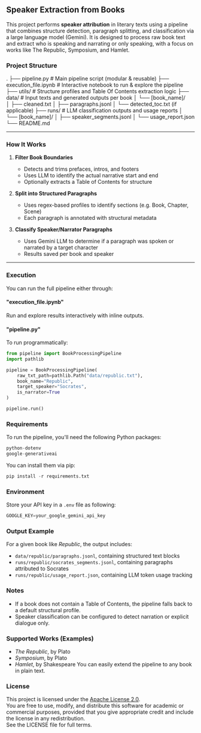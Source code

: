 ## Speaker Extraction from Books

This project performs **speaker attribution** in literary texts using a pipeline that combines structure detection, paragraph splitting, and classification via a large language model (Gemini). It is designed to process raw book text and extract who is speaking and narrating or only speaking, with a focus on works like The Republic, Symposium, and Hamlet.

### Project Structure
.
├── pipeline.py                 # Main pipeline script (modular & reusable)
├── execution_file.ipynb        # Interactive notebook to run & explore the pipeline
├── utils/                      # Structure profiles and Table Of Contents extraction logic
├── data/                       # Input texts and generated outputs per book
│   └── [book_name]/           
│       ├── cleaned.txt
│       ├── paragraphs.jsonl
│       └── detected_toc.txt (if applicable)
├── runs/                      # LLM classification outputs and usage reports
│   └── [book_name]/
│       ├── speaker_segments.jsonl
│       └── usage_report.json
└── README.md


---

### How It Works

1. **Filter Book Boundaries**
   * Detects and trims prefaces, intros, and footers
   * Uses LLM to identify the actual narrative start and end
   * Optionally extracts a Table of Contents for structure

2. **Split into Structured Paragraphs**
   * Uses regex-based profiles to identify sections (e.g. Book, Chapter, Scene)
   * Each paragraph is annotated with structural metadata

3. **Classify Speaker/Narrator Paragraphs**
   * Uses Gemini LLM to determine if a paragraph was spoken or narrated by a target character
   * Results saved per book and speaker

---

### Execution

You can run the full pipeline either through:

#### "execution_file.ipynb"

Run and explore results interactively with inline outputs.

#### "pipeline.py"

To run programmatically:

```python
from pipeline import BookProcessingPipeline
import pathlib

pipeline = BookProcessingPipeline(
    raw_txt_path=pathlib.Path("data/republic.txt"),
    book_name="Republic",
    target_speaker="Socrates",
    is_narrator=True
)

pipeline.run()
```

### Requirements
To run the pipeline, you'll need the following Python packages:
```python
python-dotenv
google-generativeai
```
You can install them via pip: 
```python
pip install -r requirements.txt
```

### Environment
Store your API key in a `.env` file as following:
```python
GOOGLE_KEY=your_google_gemini_api_key
```

### Output Example
For a given book like *Republic*, the output includes:
- `data/republic/paragraphs.jsonl`, containing structured text blocks
- `runs/republic/socrates_segments.jsonl`, containing paragraphs attributed to Socrates
- `runs/republic/usage_report.json`, containing LLM token usage tracking

### Notes
- If a book does not contain a Table of Contents, the pipeline falls back to a default structural profile.
- Speaker classification can be configured to detect narration or explicit dialogue only.

### Supported Works (Examples)
- *The Republic*, by Plato
- *Symposium*, by Plato
- *Hamlet*, by Shakespeare
You can easily extend the pipeline to any book in plain text.

### License
This project is licensed under the [Apache License 2.0](./LICENSE).  
You are free to use, modify, and distribute this software for academic or commercial purposes, provided that you give appropriate credit and include the license in any redistribution.  
See the LICENSE file for full terms.
